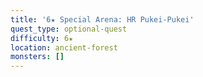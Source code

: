```yaml
---
title: '6★ Special Arena: HR Pukei-Pukei'
quest_type: optional-quest
difficulty: 6★
location: ancient-forest
monsters: []
---
```

